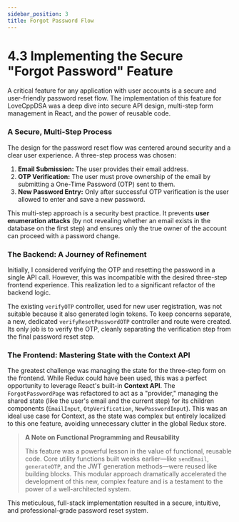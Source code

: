 ```yaml
---
sidebar_position: 3
title: Forgot Password Flow
---
```


# 4.3 Implementing the Secure "Forgot Password" Feature

A critical feature for any application with user accounts is a secure and user-friendly password reset flow. The implementation of this feature for LoveCppDSA was a deep dive into secure API design, multi-step form management in React, and the power of reusable code.

### A Secure, Multi-Step Process

The design for the password reset flow was centered around security and a clear user experience. A three-step process was chosen:
1.  **Email Submission:** The user provides their email address.
2.  **OTP Verification:** The user must prove ownership of the email by submitting a One-Time Password (OTP) sent to them.
3.  **New Password Entry:** Only after successful OTP verification is the user allowed to enter and save a new password.

This multi-step approach is a security best practice. It prevents **user enumeration attacks** (by not revealing whether an email exists in the database on the first step) and ensures only the true owner of the account can proceed with a password change.

### The Backend: A Journey of Refinement

Initially, I considered verifying the OTP and resetting the password in a single API call. However, this was incompatible with the desired three-step frontend experience. This realization led to a significant refactor of the backend logic.

The existing `verifyOTP` controller, used for new user registration, was not suitable because it also generated login tokens. To keep concerns separate, a new, dedicated `verifyResetPasswordOTP` controller and route were created. Its only job is to verify the OTP, cleanly separating the verification step from the final password reset step.

### The Frontend: Mastering State with the Context API

The greatest challenge was managing the state for the three-step form on the frontend. While Redux could have been used, this was a perfect opportunity to leverage React's built-in **Context API**. The `ForgotPasswordPage` was refactored to act as a "provider," managing the shared state (like the user's email and the current step) for its children components (`EmailInput`, `OtpVerification`, `NewPasswordInput`). This was an ideal use case for Context, as the state was complex but entirely localized to this one feature, avoiding unnecessary clutter in the global Redux store.

> **A Note on Functional Programming and Reusability**
>
> This feature was a powerful lesson in the value of functional, reusable code. Core utility functions built weeks earlier—like `sendEmail`, `generateOTP`, and the JWT generation methods—were reused like building blocks. This modular approach dramatically accelerated the development of this new, complex feature and is a testament to the power of a well-architected system.

This meticulous, full-stack implementation resulted in a secure, intuitive, and professional-grade password reset system.
